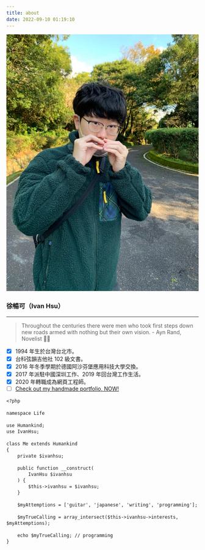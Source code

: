 ```yaml
---
title: about
date: 2022-09-10 01:19:10
---
```

![me with maple leaves](/about/maple.jpeg)

### 徐暢可（Ivan Hsu）

---

> Throughout the centuries there were men who took first steps down new roads armed with nothing but their own vision. - Ayn Rand, Novelist 👨‍💻

- [x] 1994 年生於台灣台北市。
- [x] 台科弦韻吉他社 102 級文書。
- [x] 2016 年冬季學期於德國阿沙芬堡應用科技大學交換。
- [x] 2017 年派駐中國深圳工作、2019 年回台灣工作生活。
- [x] 2020 年轉職成為網頁工程師。
- [ ] [Check out my handmade portfolio, NOW!](https://ivan19940106.github.io/Kyoto-little-trip/portfolio/twitter-like%20rezume/index.html)

```
<?php

namespace Life

use Humankind;
use IvanHsu;

class Me extends Humankind
{
    private $ivanhsu;

    public function __construct(
        IvanHsu $ivanhsu
    ) {
        $this->ivanhsu = $ivanhsu;
    }

    $myAttemptions = ['guitar', 'japanese', 'writing', 'programming'];

    $myTrueCalling = array_intersect($this->ivanhsu->interests, $myAttemptions);

    echo $myTrueCalling; // programming
}
```
